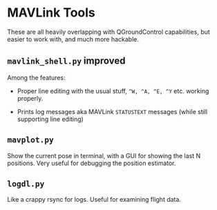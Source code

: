 # MAVLink Tools

These are all heavily overlapping with QGroundControl capabilities, but easier
to work with, and much more hackable.

## `mavlink_shell.py` improved

Among the features:

- Proper line editing with the usual stuff, `^W, ^A, ^E, ^Y` etc. working
  properly.

- Prints log messages aka MAVLink `STATUSTEXT` messages (while still supporting
  line editing)

## `mavplot.py`

Show the current pose in terminal, with a GUI for showing the last N positions.
Very useful for debugging the position estimator.

## `logdl.py`

Like a crappy rsync for logs. Useful for examining flight data.
